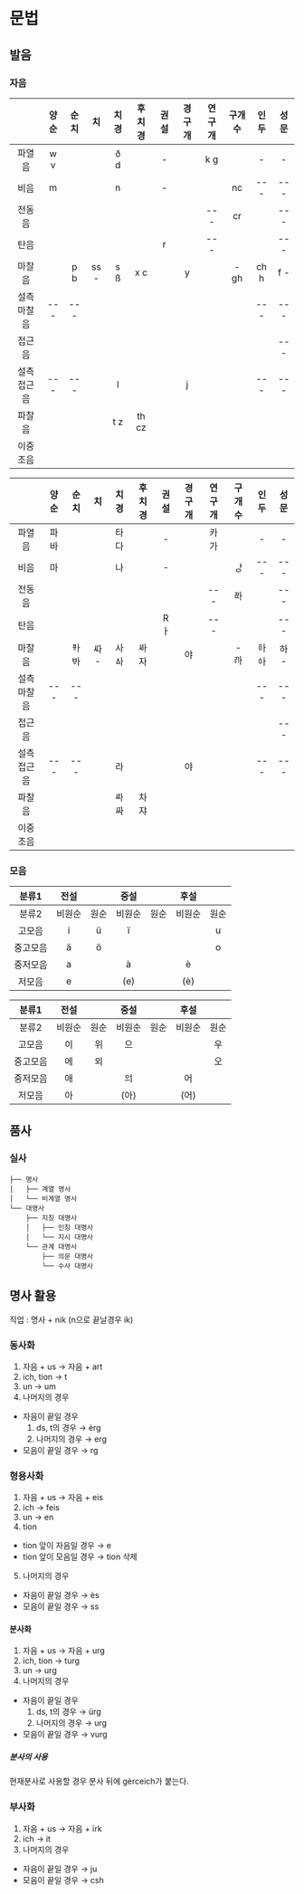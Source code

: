 # 문법

## 발음

### 자음

||양순|순치|치|치경|후치경|권설|경구개|연구개|구개수|인두|성문|
| :-: | :-: | :-: | :-: | :-: | :-: | :-: | :-: | :-: | :-: | :-: | :-: |
|파열음|w v|||ð d||-||k g||-|-|
|비음|m|||n||-|||nc|---|---|
|전동음||||||||---|cr||---|
|탄음||||||r||---|||---|
|마찰음||p b|ss -|s ß|x c||y||- gh|ch h|f -|
|설측 마찰음|---|---||||||||---|---|
|접근음|||||||||||---|
|설측 접근음|---|---||l|||j|||---|---|
|파찰음||||t z|th cz|||||||
|이중 조음||||||||||

||양순|순치|치|치경|후치경|권설|경구개|연구개|구개수|인두|성문|
| :-: | :-: | :-: | :-: | :-: | :-: | :-: | :-: | :-: | :-: | :-: | :-: |
|파열음|파 바|||타 다||-||카 가||-|-|
|비음|마|||나||-|||ᅟᅡᆼ|---|---|
|전동음||||||||---|ᄙᅡ||---|
|탄음||||||Rㅏ||---|||---|
|마찰음||ᅗᅡ ᄫᅡ|ᄯᅡ -|사 ᅀᅡ|ᄻᅡ 자||야||- ꥤᅡ|ᅙᅡ ᅌᅡ|하 -|
|설측 마찰음|---|---||||||||---|---|
|접근음|||||||||||---|
|설측 접근음|---|---||라|||야|||---|---|
|파찰음||||ᄷᅡ ᄶᅡ|차 쟈|||||||
|이중 조음||||||||||

### 모음

|분류1|전설||중설||후설||
| :-: | :-: | :-: | :-: | :-: | :-: | :-: |
|분류2|비원순|원순|비원순|원순|비원순|원순|
|고모음|i|ü|ï|||u|
|중고모음|ä|ö||||o|
|중저모음|a||à||è||
|저모음|e||(e)||(è)||

|분류1|전설||중설||후설||
| :-: | :-: | :-: | :-: | :-: | :-: | :-: |
|분류2|비원순|원순|비원순|원순|비원순|원순|
|고모음|이|위|으|||우|
|중고모음|에|외||||오|
|중저모음|애||ᄋힺ||어||
|저모음|아||(아)||(어)||

## 품사

### 실사
```
├── 명사
│   ├── 계열 명사
│   └── 비계열 명사
└── 대명사
    ├── 지칭 대명사
    │   ├── 인칭 대명사
    │   └── 지시 대명사
    └── 관계 대명사
        ├── 의문 대명사
        └── 수사 대명사
```

## 명사 활용

직업 : 명사 + nik (n으로 끝날경우 ik)

### 동사화

1. 자음 + us → 자음 + art
2. ich, tion → t
3. un → um
4. 나머지의 경우
 - 자음이 끝일 경우
   1. ds, t의 경우 → èrg
   2. 나머지의 경우 → erg
 - 모음이 끝일 경우 → rg

### 형용사화

1. 자음 + us  → 자음 + eis
2. ich → feis
3. un → en
4. tion
 - tion 앞이 자음일 경우 → e
 - tion 앞이 모음일 경우 → tion 삭제
5. 나머지의 경우
 - 자음이 끝일 경우 → ès
 - 모음이 끝일 경우 → ss

#### 분사화

1. 자음 + us → 자음 + urg
2. ich, tion → turg
3. un → urg
4. 나머지의 경우
 - 자음이 끝일 경우
   1. ds, t의 경우 → ürg
   2. 나머지의 경우 → urg
 - 모음이 끝일 경우 → vurg

##### 분사의 사용

현재분사로 사용할 경우 분사 뒤에 gèrceich가 붙는다.

### 부사화

1. 자음 + us → 자음 + ïrk
2. ich → it
3. 나머지의 경우
 - 자음이 끝일 경우 → ju
 - 모음이 끝일 경우 → csh
